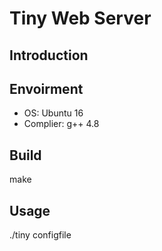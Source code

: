 # Tiny Web Server

## Introduction  

## Envoirment  
* OS: Ubuntu 16
* Complier: g++ 4.8

## Build
make

## Usage
 ./tiny configfile
